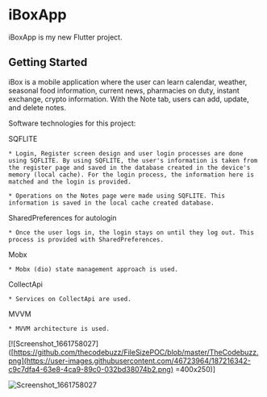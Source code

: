 # iBoxApp

iBoxApp is my new Flutter project.

## Getting Started

iBox is a mobile application where the user can learn calendar, weather, seasonal food information, current news, pharmacies on duty, instant exchange, crypto information. With the Note tab, users can add, update, and delete notes.


Software technologies for this project:

SQFLITE

    * Login, Register screen design and user login processes are done using SQFLITE. By using SQFLITE, the user's information is taken from the register page and saved in the database created in the device's memory (local cache). For the login process, the information here is matched and the login is provided.
    
    * Operations on the Notes page were made using SQFLITE. This information is saved in the local cache created database.

SharedPreferences for autologin

    * Once the user logs in, the login stays on until they log out. This process is provided with SharedPreferences.
  
Mobx

    * Mobx (dio) state management approach is used.
    
    
CollectApi

    * Services on CollectApi are used.

MVVM

    * MVVM architecture is used.
    
    
 
    
[![Screenshot_1661758027]([https://github.com/thecodebuzz/FileSizePOC/blob/master/TheCodebuzz.png](https://user-images.githubusercontent.com/46723964/187216342-c9c7dfa4-63e8-4ca9-89c0-032bd38074b2.png) =400x250)]




![Screenshot_1661758027](https://user-images.githubusercontent.com/46723964/187216342-c9c7dfa4-63e8-4ca9-89c0-032bd38074b2.png)
